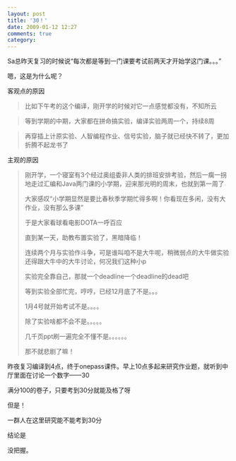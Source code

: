 ```yaml
---
layout: post
title: '30！'
date: 2009-01-12 12:27
comments: true
category: 
---
```

    

Sa总昨天复习的时候说“每次都是等到一门课要考试前两天才开始学这门课。。。”

 

嗯，这是为什么呢？

 

客观点的原因

 

>   
> 
> 比如下午考的这个编译，刚开学的时候对它一点感觉都没有，不知所云

 

>   
> 
> 等到学期的中期，大家都在拼命搞实验，编译实验两周一个，持续8周

 

>   
> 
> 再穿插上计原实验、人智编程作业、信号实验，脑子就已经快不转了，更加折腾不起龙书了

 

主观的原因

 

>   
> 
> 刚开学，一个寝室有3个经过奥组委非人类的排班安排考验，然后一瘸一拐地走过汇编和Java两门课的小学期，迎来那光明的周末，也就到第一周了
> 
>    
> 
> 大家感叹“小学期显然是要比春秋季学期忙得多啊！你看现在多闲，没有大作业，没有那么多课”
> 
>    
> 
> 于是大家看球看电影DOTA一呼百应
> 
>    
> 
> 直到某一天，助教布置实验了，黑暗降临！
> 
>    
> 
> 连续两个月与实验作斗争，可是谁叫咱不是大牛呢，稍微弱点的大牛做实验还得跟大牛中的大牛讨论，何况我们这种小p
> 
>    
> 
> 实验完全靠自己，那就一个deadline一个deadline的dead吧
> 
>    
> 
> 等到实验全部忙完，哼哼，已经12月底了不是。。。
> 
>    
> 
> 1月4号就开始考试不是。。。。
> 
>    
> 
> 除了实验啥都不会不是。。。。。
> 
>    
> 
> 几千页ppt刷一遍完全不懂不是。。。。。。
> 
>    
> 
> 那不就悲剧了嘛！

 

昨夜复习编译到4点，终于onepass课件。早上10点多起来研究作业题，就听到中厅里面在讨论一个数字——30

 

满分100的卷子，只要考到30分就能及格了呀

 

但是！

 

一群人在这里研究能不能考到30分

 

结论是

 

没把握。
